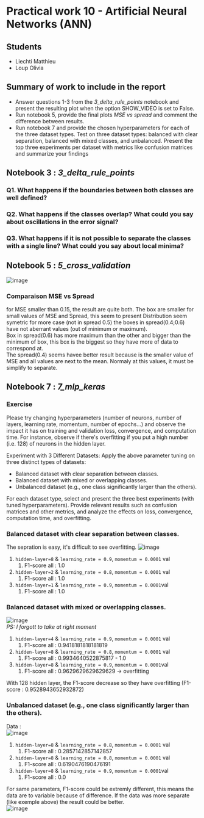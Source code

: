 # Practical work 10 - Artificial Neural Networks (ANN)
## Students
- Liechti Matthieu
- Loup Olivia
## Summary of work to include in the report
- Answer questions 1-3 from the *3_delta_rule_points* notebook and present the resulting
plot when the option SHOW_VIDEO is set to False.
- Run notebook 5, provide the final plots *MSE vs spread* and comment the difference
between results.
- Run notebook 7 and provide the chosen hyperparameters for each of the three dataset
types. Test on three dataset types: balanced with clear separation, balanced with mixed
classes, and unbalanced. Present the top three experiments per dataset with metrics like
confusion matrices and summarize your findings
## Notebook 3 : *3_delta_rule_points*
### Q1. What happens if the boundaries between both classes are well defined?
### Q2. What happens if the classes overlap? What could you say about oscillations in the error signal?
### Q3. What happens if it is not possible to separate the classes with a single line? What could you say about local minima?

## Notebook 5 : *5_cross_validation*
![image](mseVSspread.png)
### Comparaison MSE vs Spread
for MSE smaller than 0.15, the result are quite both. The box are smaller for 
small values of MSE and Spread, this seem to present 
Distribution seem symetric for more case (not in spread 0.5)
the boxes in spread(0.4;0.6) have not aberrant values (out of minimum or maximum).\
Box in spread(0.6) has more maximum than the other and bigger than the minimum of box,
this box is the biggest so they have more of data to correspond at.\
The spread(0.4) seems havee better result because is the smaller value of MSE 
and all values are next to the mean. Normaly at this values, it must be simplify to separate.

## Notebook 7 : *7_mlp_keras*
### Exercise

Please try changing hyperparameters (number of neurons, number of layers, learning rate, momentum, number of epochs...) and observe the impact it has on training and validation loss, convergence, and computation time. For instance, observe if there's overfitting if you put a high number (i.e. 128) of neurons in the hidden layer.

Experiment with 3 Different Datasets:
Apply the above parameter tuning on three distinct types of datasets:
- Balanced dataset with clear separation between classes.
- Balanced dataset with mixed or overlapping classes.
- Unbalanced dataset (e.g., one class significantly larger than the others).

For each dataset type, select and present the three best experiments (with tuned hyperparameters). Provide relevant results such as confusion matrices and other metrics, and analyze the effects on loss, convergence, computation time, and overfitting.

### Balanced dataset with clear separation between classes.
The sepration is easy, it's difficult to see overfitting.
![image](graph_nb7/data_part1.png)
1. ``hidden-layer=8`` & ```learning_rate = 0.9```, ```momentum = 0.0001``` val
   1. F1-score all : 1.0
2. ``hidden-layer=2`` & ```learning_rate = 0.8```, ```momentum = 0.0001``` val
   1. F1-score all : 1.0 
3. ``hidden-layer=1`` & ```learning_rate = 0.9```, ```momentum = 0.0001```val
   1. F1-score all : 1.0 
### Balanced dataset with mixed or overlapping classes.
![image](graph_nb7/fir_part2.png)\
*PS: I forgott to take at right moment*
1. ``hidden-layer=4`` & ```learning_rate = 0.9```, ```momentum = 0.0001``` val
   1. F1-score all : 0.9418181818181819
2. ``hidden-layer=8`` & ```learning_rate = 0.8```, ```momentum = 0.0001``` val
   1. F1-score all : 0.9934640522875817 - 1.0
3. ``hidden-layer=8`` & ```learning_rate = 0.9```, ```momentum = 0.0001```val
   1. F1-score all : 0.9629629629629629 $\rightarrow$ overfitting

With 128 hidden layer, the F1-score decrease so they have overfitting 
(F1-score : 0.9528943652932872)

### Unbalanced dataset (e.g., one class significantly larger than the others).
Data :\
![image](graph_nb7/data_part3.png)
1. ``hidden-layer=8`` & ```learning_rate = 0.8```, ```momentum = 0.0001``` val
   1. F1-score all : 0.2857142857142857 
2. ``hidden-layer=8`` & ```learning_rate = 0.8```, ```momentum = 0.0001``` val
   1. F1-score all : 0.6190476190476191
3. ``hidden-layer=8`` & ```learning_rate = 0.9```, ```momentum = 0.0001```val
   1. F1-score all : 0.0

For same parameters, F1-score could be extremly different, this means the data are 
to variable because of difference. If the data was more separate (like exemple 
above) the result could be better.\
![image](graph_nb7/data_part3b.png)